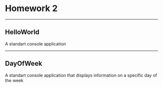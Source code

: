 # Homework 2
***
## HelloWorld
A standart console application
***
## DayOfWeek
A standart console application that displays information on a specific day of the week